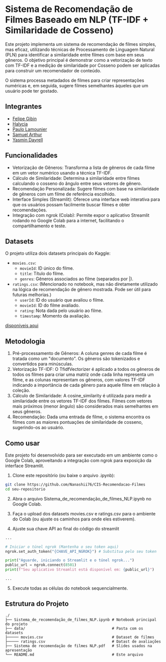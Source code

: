 # Sistema de Recomendação de Filmes Baseado em NLP (TF-IDF + Similaridade de Cosseno)

Este projeto implementa um sistema de recomendação de filmes simples, mas eficaz, utilizando técnicas de Processamento de Linguagem Natural (PLN) para identificar a similaridade entre filmes com base em seus gêneros. O objetivo principal é demonstrar como a vetorização de texto com TF-IDF e a medição de similaridade por Cosseno podem ser aplicadas para construir um recomendador de conteúdo.

O sistema processa metadados de filmes para criar representações numéricas e, em seguida, sugere filmes semelhantes àqueles que um usuário pode ter gostado.

## Integrantes

- [Felipe Gibin](https://github.com/gibi177)
- [Halycia](https://github.com/halycia)
- [Paulo Lamounier](https://github.com/Nanashii76)
- [Samuel Arthur]()
- [Yasmin Dayrell]()

## Funcionalidades

- Vetorização de Gêneros: Transforma a lista de gêneros de cada filme em um vetor numérico usando a técnica TF-IDF.
- Cálculo de Similaridade: Determina a similaridade entre filmes calculando o cosseno do ângulo entre seus vetores de gênero.
- Recomendação Personalizada: Sugere filmes com base na similaridade de gêneros com um filme de referência escolhido.
- Interface Simples (Streamlit): Oferece uma interface web interativa para que os usuários possam facilmente buscar filmes e obter recomendações.
- Integração com ngrok (Colab): Permite expor o aplicativo Streamlit rodando no Google Colab para a internet, facilitando o compartilhamento e teste.

## Datasets

O projeto utiliza dois datasets principais do Kaggle:

- `movies.csv`:
    - `movieId`: ID único do filme.
    - `title`: Título do filme.
    - `genres`: Gêneros associados ao filme (separados por |).
- `ratings.csv`: (Mencionado no notebook, mas não diretamente utilizado na lógica de recomendação de gênero mostrada. Pode ser útil para futuras melhorias.)
    - `userId`: ID do usuário que avaliou o filme.
    - `movieId`: ID do filme avaliado.
    - `rating`: Nota dada pelo usuário ao filme.
    - `timestamp`: Momento da avaliação.

[disponíveis aqui](https://www.kaggle.com/datasets/gargmanas/movierecommenderdataset?resource=download&select=movies.csv)

## Metodologia

1. Pré-processamento de Gêneros: A coluna genres de cada filme é tratada como um "documento". Os gêneros são tokenizados e convertidos para minúsculas.
2. Vetorização TF-IDF: O TfidfVectorizer é aplicado a todos os gêneros de todos os filmes para criar uma matriz onde cada linha representa um filme, e as colunas representam os gêneros, com valores TF-IDF indicando a importância de cada gênero para aquele filme em relação à coleção.
3. Cálculo de Similaridade: A cosine_similarity é utilizada para medir a similaridade entre os vetores TF-IDF dos filmes. Filmes com vetores mais próximos (menor ângulo) são considerados mais semelhantes em seus gêneros.
4. Recomendação: Dada uma entrada de filme, o sistema encontra os filmes com as maiores pontuações de similaridade de cosseno, sugerindo-os ao usuário.

## Como usar

Este projeto foi desenvolvido para ser executado em um ambiente como o Google Colab, aproveitando a integração com ngrok para exposição da interface Streamlit.

1. Clone este repositório (ou baixe o arquivo .ipynb):

``` bash
git clone https://github.com/Nanashii76/CIS-Recomendacao-Filmes
cd seu-repositorio
```

2. Abra o arquivo Sistema_de_recomendação_de_filmes_NLP.ipynb no Google Colab.

3. Faça o upload dos datasets movies.csv e ratings.csv para o ambiente do Colab (ou ajuste os caminhos para onde eles estiverem).

4. Ajuste sua chave API ao final do código do streamlit

``` python
...

# Iniciar o túnel ngrok (Mantenha o seu token aqui)
ngrok.set_auth_token("{CHAVE_API_NGROK}") # Substitua pelo seu token

print("Aguarde, iniciando o Streamlit e o túnel ngrok...")
public_url = ngrok.connect(8501)
print(f"Seu aplicativo Streamlit está disponível em: {public_url}")

...
```

5. Execute todas as células do notebook sequencialmente.

## Estrutura do Projeto

```
./
├── Sistema_de_recomendação_de_filmes_NLP.ipynb # Notebook principal do projeto
├── data/                                       # Pasta com os datasets
├───── movies.csv                               # Dataset de filmes
├───── ratings.csv                              # Datast de avaliações
├── Sistema de recomendação de filmes NLP.pdf   # Slides usados na apresentação
└── README.md                                   # Este arquivo
```

